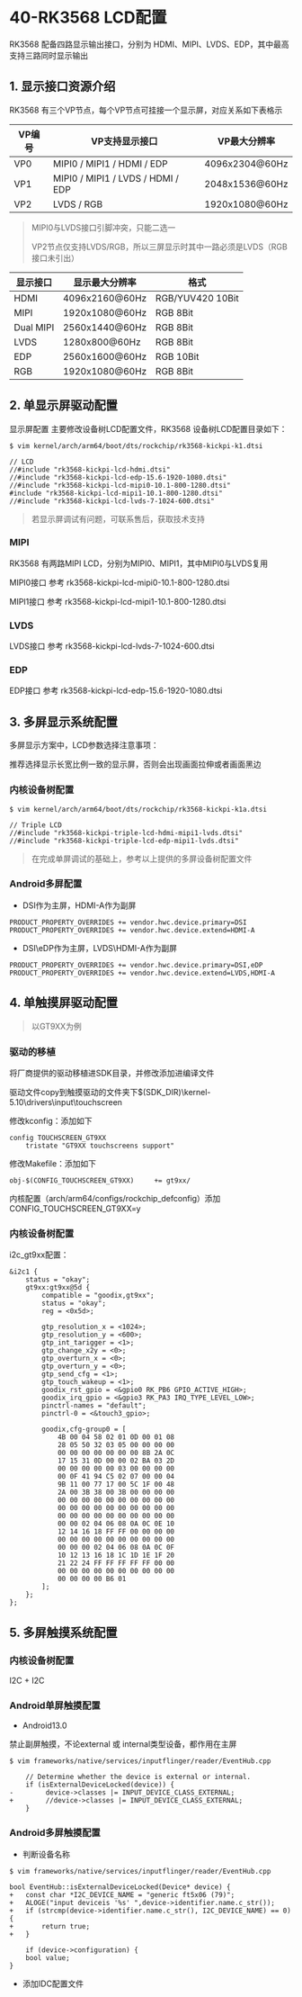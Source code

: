 # 40-RK3568 LCD配置

RK3568 配备四路显示输出接口，分别为 HDMI、MIPI、LVDS、EDP，其中最高支持三路同时显示输出



## 1. 显示接口资源介绍

RK3568 有三个VP节点，每个VP节点可挂接一个显示屏，对应关系如下表格示

| VP编号 | VP支持显示接口                    | VP最大分辨率   |
| ------ | --------------------------------- | -------------- |
| VP0    | MIPI0 / MIPI1 / HDMI / EDP        | 4096x2304@60Hz |
| VP1    | MIPI0 / MIPI1 / LVDS / HDMI / EDP | 2048x1536@60Hz |
| VP2    | LVDS / RGB                        | 1920x1080@60Hz |

> MIPI0与LVDS接口引脚冲突，只能二选一
>
> VP2节点仅支持LVDS/RGB，所以三屏显示时其中一路必须是LVDS（RGB接口未引出）



| 显示接口  | 显示最大分辨率 | 格式             |
| --------- | -------------- | ---------------- |
| HDMI      | 4096x2160@60Hz | RGB/YUV420 10Bit |
| MIPI      | 1920x1080@60Hz | RGB 8Bit         |
| Dual MIPI | 2560x1440@60Hz | RGB 8Bit         |
| LVDS      | 1280x800@60Hz  | RGB 8Bit         |
| EDP       | 2560x1600@60Hz | RGB 10Bit        |
| RGB       | 1920x1080@60Hz | RGB 8Bit         |





## 2. 单显示屏驱动配置

显示屏配置 主要修改设备树LCD配置文件，RK3568 设备树LCD配置目录如下：

```
$ vim kernel/arch/arm64/boot/dts/rockchip/rk3568-kickpi-k1.dtsi

// LCD
//#include "rk3568-kickpi-lcd-hdmi.dtsi"
//#include "rk3568-kickpi-lcd-edp-15.6-1920-1080.dtsi"
//#include "rk3568-kickpi-lcd-mipi0-10.1-800-1280.dtsi"
#include "rk3568-kickpi-lcd-mipi1-10.1-800-1280.dtsi"
//#include "rk3568-kickpi-lcd-lvds-7-1024-600.dtsi"
```

> 若显示屏调试有问题，可联系售后，获取技术支持



### MIPI

RK3568 有两路MIPI LCD，分别为MIPI0、MIPI1，其中MIPI0与LVDS复用

MIPI0接口 参考 rk3568-kickpi-lcd-mipi0-10.1-800-1280.dtsi 

MIPI1接口 参考 rk3568-kickpi-lcd-mipi1-10.1-800-1280.dtsi



### LVDS

LVDS接口 参考 rk3568-kickpi-lcd-lvds-7-1024-600.dtsi



### EDP

EDP接口 参考 rk3568-kickpi-lcd-edp-15.6-1920-1080.dtsi   





## 3. 多屏显示系统配置

多屏显示方案中，LCD参数选择注意事项：

推荐选择显示长宽比例一致的显示屏，否则会出现画面拉伸或者画面黑边



### 内核设备树配置

```
$ vim kernel/arch/arm64/boot/dts/rockchip/rk3568-kickpi-k1a.dtsi

// Triple LCD
//#include "rk3568-kickpi-triple-lcd-hdmi-mipi1-lvds.dtsi"
//#include "rk3568-kickpi-triple-lcd-edp-mipi1-lvds.dtsi"
```

> 在完成单屏调试的基础上，参考以上提供的多屏设备树配置文件



### Android多屏配置

* DSI作为主屏，HDMI-A作为副屏

```
PRODUCT_PROPERTY_OVERRIDES += vendor.hwc.device.primary=DSI
PRODUCT_PROPERTY_OVERRIDES += vendor.hwc.device.extend=HDMI-A
```

* DSI\eDP作为主屏，LVDS\HDMI-A作为副屏

```
PRODUCT_PROPERTY_OVERRIDES += vendor.hwc.device.primary=DSI,eDP
PRODUCT_PROPERTY_OVERRIDES += vendor.hwc.device.extend=LVDS,HDMI-A
```



## 4. 单触摸屏驱动配置

> 以GT9XX为例

### 驱动的移植

将厂商提供的驱动移植进SDK目录，并修改添加进编译文件

驱动文件copy到触摸驱动的文件夹下$(SDK_DIR)\kernel-5.10\drivers\input\touchscreen

修改kconfig：添加如下

```
config TOUCHSCREEN_GT9XX
	tristate "GT9XX touchscreens support"
```

修改Makefile：添加如下

```
obj-$(CONFIG_TOUCHSCREEN_GT9XX)		+= gt9xx/
```

内核配置（arch/arm64/configs/rockchip_defconfig）添加CONFIG_TOUCHSCREEN_GT9XX=y

### 内核设备树配置

i2c_gt9xx配置：

```
&i2c1 {
	status = "okay";
	gt9xx:gt9xx@5d {
		compatible = "goodix,gt9xx";
		status = "okay";
		reg = <0x5d>;

		gtp_resolution_x = <1024>;
		gtp_resolution_y = <600>;
		gtp_int_tarigger = <1>;
		gtp_change_x2y = <0>;
		gtp_overturn_x = <0>;
		gtp_overturn_y = <0>;
		gtp_send_cfg = <1>;
		gtp_touch_wakeup = <1>;
		goodix_rst_gpio = <&gpio0 RK_PB6 GPIO_ACTIVE_HIGH>;
		goodix_irq_gpio = <&gpio3 RK_PA3 IRQ_TYPE_LEVEL_LOW>;
		pinctrl-names = "default";
		pinctrl-0 = <&touch3_gpio>;

		goodix,cfg-group0 = [
			4B 00 04 58 02 01 0D 00 01 08
			28 05 50 32 03 05 00 00 00 00
			00 00 00 00 00 00 00 8B 2A 0C
			17 15 31 0D 00 00 02 BA 03 2D
			00 00 00 00 00 03 00 00 00 00
			00 0F 41 94 C5 02 07 00 00 04
			9B 11 00 77 17 00 5C 1F 00 48
			2A 00 3B 38 00 3B 00 00 00 00
			00 00 00 00 00 00 00 00 00 00
			00 00 00 00 00 00 00 00 00 00
			00 00 00 00 00 00 00 00 00 00
			00 00 02 04 06 08 0A 0C 0E 10
			12 14 16 18 FF FF 00 00 00 00
			00 00 00 00 00 00 00 00 00 00
			00 00 00 02 04 06 08 0A 0C 0F
			10 12 13 16 18 1C 1D 1E 1F 20
			21 22 24 FF FF FF FF FF 00 00
			00 00 00 00 00 00 00 00 00 00
			00 00 00 00 B6 01
		];
	};
};
```





## 5. 多屏触摸系统配置

### 内核设备树配置

I2C + I2C



### Android单屏触摸配置

* Android13.0

禁止副屏触摸，不论external 或 internal类型设备，都作用在主屏

```
$ vim frameworks/native/services/inputflinger/reader/EventHub.cpp

    // Determine whether the device is external or internal.
    if (isExternalDeviceLocked(device)) {
-        device->classes |= INPUT_DEVICE_CLASS_EXTERNAL;
+        //device->classes |= INPUT_DEVICE_CLASS_EXTERNAL;
    }
```



### Android多屏触摸配置

* 判断设备名称

```
$ vim frameworks/native/services/inputflinger/reader/EventHub.cpp

bool EventHub::isExternalDeviceLocked(Device* device) {
+	const char *I2C_DEVICE_NAME = "generic ft5x06 (79)";
+	ALOGE("input deviceis '%s' ",device->identifier.name.c_str());
+	if (strcmp(device->identifier.name.c_str(), I2C_DEVICE_NAME) == 0) {
+		return true;
+	}

	if (device->configuration) {
	bool value;
}
```



* 添加IDC配置文件

```
```















